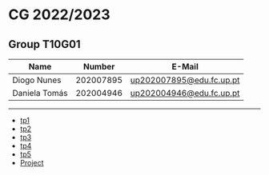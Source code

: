 # CG 2022/2023

## Group T10G01
| Name             | Number    | E-Mail             |
| ---------------- | --------- | ------------------ |
| Diogo Nunes | 202007895 | up202007895@edu.fc.up.pt |
| Daniela Tomás | 202004946 | up202004946@edu.fc.up.pt |

----

  - [tp1](tp1/README.md)
  - [tp2](tp2/README.md)
  - [tp3](tp3/README.md)
  - [tp4](tp4/README.md)
  - [tp5](tp5/README.md)
  - [Project](project/README.md)
